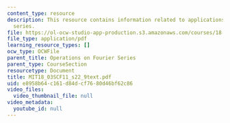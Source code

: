 ```yaml
---
content_type: resource
description: This resource contains information related to applications to infinite
  series.
file: https://ol-ocw-studio-app-production.s3.amazonaws.com/courses/18-03sc-differential-equations-fall-2011/e8958b64c161d84dcf7680d46bf62c86_MIT18_03SCF11_s22_9text.pdf
file_type: application/pdf
learning_resource_types: []
ocw_type: OCWFile
parent_title: Operations on Fourier Series
parent_type: CourseSection
resourcetype: Document
title: MIT18_03SCF11_s22_9text.pdf
uid: e8958b64-c161-d84d-cf76-80d46bf62c86
video_files:
  video_thumbnail_file: null
video_metadata:
  youtube_id: null
---
```

